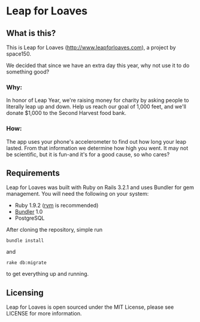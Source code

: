 # Leap for Loaves

## What is this?

This is Leap for Loaves (http://www.leapforloaves.com), a project by space150. 

We decided that since we have an extra day this year, why not use it to do something good?

### Why:

In honor of Leap Year, we're raising money for charity by asking people to literally leap up and down. Help us reach our goal of 1,000 feet, and we'll donate $1,000 to the Second Harvest food bank.

### How:

The app uses your phone's accelerometer to find out how long your leap lasted. From that information we determine how high you went. It may not be scientific, but it is fun-and it's for a good cause, so who cares?

## Requirements

Leap for Loaves was built with Ruby on Rails 3.2.1 and uses Bundler for gem management. You will need the following on your system:

* Ruby 1.9.2 ([rvm](http://beginrescueend.com) is recommended)
* [Bundler](http://gembundler.com) 1.0
* PostgreSQL

After cloning the repository, simple run 

<code>bundle install</code>

and

<code>rake db:migrate</code>

to get everything up and running.

## Licensing

Leap for Loaves is open sourced under the MIT License, please see LICENSE for more information.
